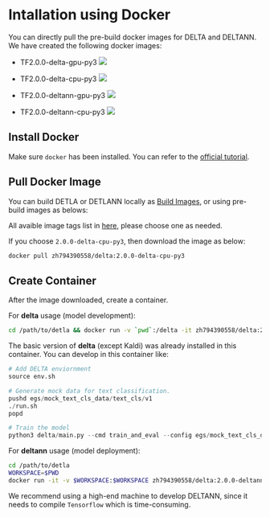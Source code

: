 # Intallation using Docker

You can directly pull the pre-build docker images for DELTA and DELTANN. We have created the following docker images:

- TF2.0.0-delta-gpu-py3 [![](https://images.microbadger.com/badges/image/zh794390558/delta:2.0.0-delta-gpu-py3.svg)](https://hub.docker.com/r/zh794390558/delta)

- TF2.0.0-delta-cpu-py3 [![](https://images.microbadger.com/badges/image/zh794390558/delta:2.0.0-delta-cpu-py3.svg)](https://hub.docker.com/r/zh794390558/delta)

- TF2.0.0-deltann-gpu-py3 [![](https://images.microbadger.com/badges/image/zh794390558/delta:2.0.0-deltann-gpu-py3.svg)](https://hub.docker.com/r/zh794390558/delta)

- TF2.0.0-deltann-cpu-py3 [![](https://images.microbadger.com/badges/image/zh794390558/delta:2.0.0-deltann-cpu-py3.svg)](https://hub.docker.com/r/zh794390558/delta)



## Install Docker

Make sure `docker` has been installed. You can refer to the [official tutorial](https://docs.docker.com/install/).

## Pull Docker Image

You can build DETLA or DETLANN locally as [Build Images](#build-images),
or using pre-build images as belows:

All avaible image tags list in [here](https://cloud.docker.com/repository/docker/zh794390558/delta/tags),
please choose one as needed.

If you choose `2.0.0-delta-cpu-py3`, then download the image as below:

```bash
docker pull zh794390558/delta:2.0.0-delta-cpu-py3
```

## Create Container

After the image downloaded, create a container.

For **delta** usage (model development):

```bash
cd /path/to/detla && docker run -v `pwd`:/delta -it zh794390558/delta:2.0.0-delta-cpu-py3 /bin/bash
```

The basic version of **delta** (except Kaldi) was already installed in this container. You can develop in this container like:

```python
# Add DELTA enviornment
source env.sh

# Generate mock data for text classification.
pushd egs/mock_text_cls_data/text_cls/v1
./run.sh
popd

# Train the model
python3 delta/main.py --cmd train_and_eval --config egs/mock_text_cls_data/text_cls/v1/config/han-cls.yml
```

For **deltann** usage (model deployment):

```bash
cd /path/to/detla 
WORKSPACE=$PWD
docker run -it -v $WORKSPACE:$WORKSPACE zh794390558/delta:2.0.0-deltann-cpu-py3 /bin/bash
```

We recommend using a high-end machine to develop DELTANN, since it needs to compile
`Tensorflow` which is time-consuming.

